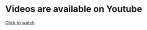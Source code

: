 # Videos are available on Youtube
[Click to watch](https://www.youtube.com/channel/UCYuh7h5YmgUlN8D-oiZGiwA) 
